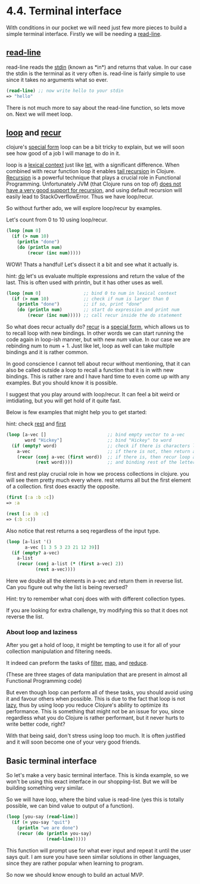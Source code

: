 # 4.4. Terminal interface

With conditions in our pocket we will need just few more pieces to build a simple terminal interface.
Firstly we will be needing a [read-line](https://clojuredocs.org/clojure.core/read-line).

## [read-line](https://clojuredocs.org/clojure.core/read-line)

read-line reads the [stdin](https://en.wikipedia.org/wiki/Standard_streams) (known as \*in\*) and returns that value.
In our case the stdin is the terminal as it very often is.
read-line is fairly simple to use since it takes no arguments what so ever.

```clojure
(read-line) ;; now write hello to your stdin
=> "hello"
```

There is not much more to say about the read-line function,
so lets move on. Next we will meet loop.

## [loop](https://clojuredocs.org/clojure.core/loop) and [recur](https://clojuredocs.org/clojure.core/recur)

clojure's [special form](https://clojure.org/reference/special_forms) loop can be a bit tricky to explain,
but we will soon see how good of a job I will manage to do in it.

loop is a [lexical context](https://en.wikipedia.org/wiki/Scope_(computer_science)#Lexical_scope_vs._dynamic_scope) just like [let](https://clojuredocs.org/clojure.core/let),
with a significant difference.
When combined with recur function loop it enables [tail recursion](https://en.wikipedia.org/wiki/Tail_call) in Clojure.
[Recursion](https://en.wikipedia.org/wiki/Recursion) is a powerful technique that plays a crucial role in Functional Programming.
Unfortunately JVM (that Clojure runs on top of) [does not have a very good support for recursion](https://purelyfunctional.tv/article/problems-with-the-jvm/),
and using default recursion will easily lead to StackOverflowError.
Thus we have loop/recur.

So without further ado,
we will explore loop/recur by examples.

Let's count from 0 to 10 using loop/recur.

```clojure
(loop [num 0]
  (if (> num 10)
    (println "done")
    (do (println num)
        (recur (inc num)))))
```

WOW! Thats a handful!
Let's dissect it a bit and see what it actually is.

hint: [do](https://clojuredocs.org/clojure.core/do) let's us evaluate multiple expressions and return the value of the last.
This is often used with println,
but it has other uses as well.

```clojure
(loop [num 0]                ;; bind 0 to num in lexical context
  (if (> num 10)             ;; check if num is larger than 0
    (println "done")         ;; if so, print "done"
    (do (println num)        ;; start do expression and print num
        (recur (inc num))))) ;; call recur inside the do statement
```

So what does recur actually do?
[recur](https://clojuredocs.org/clojure.core/recur) is a [special form](https://clojure.org/reference/special_forms#recur),
which allows us to to recall loop with new bindings.
In other words we can start running the code again in loop-ish manner,
but with new _num_ value.
In our case we are rebinding num to num + 1.
Just like let,
loop as well can take multiple bindings and it is rather common.

In good conscience I cannot tell about recur without mentioning,
that it can also be called outside a loop to recall a function that it is in with new bindings.
This is rather rare and I have hard time to even come up with any examples.
But you should know it is possible.

I suggest that you play around with loop/recur.
It can feel a bit weird or imtidiating,
but you will get hold of it quite fast.

Below is few examples that might help you to get started:

hint: check [rest](https://clojuredocs.org/clojure.core/rest) and [first](https://clojuredocs.org/clojure.core/first)

```clojure
(loop [a-vec []                       ;; bind empty vector to a-vec
       word "Hickey"]                 ;; bind "Hickey" to word
  (if (empty? word)                   ;; check if there is characters left in word
    a-vec                             ;; if there is not, then return a-vec
    (recur (conj a-vec (first word))  ;; if there is, then recur loop adding first letter of the word to a-vec
           (rest word))))             ;; and binding rest of the letter (except first) to word
```

first and rest play crucial role in how we process collections in clojure.
you will see them pretty much every where.
rest returns all but the first element of a collection.
first does exactly the opposite.

```clojure
(first [:a :b :c])
=> :a

(rest [:a :b :c]
=> (:b :c))
```

Also notice that rest returns a seq regardless of the input type.

```clojure
(loop [a-list '()
       a-vec [1 3 5 3 23 21 12 39]]
  (if (empty? a-vec)
    a-list
    (recur (conj a-list (* (first a-vec) 2))
           (rest a-vec))))
```

Here we double all the elements in a-vec and return them in reverse list.
Can you figure out why the list is being reversed?

Hint: try to remember what conj does with with different collection types.

If you are looking for extra challenge,
try modifying this so that it does not reverse the list.

### About loop and laziness

After you get a hold of loop,
it might be tempting to use it for all of your collection manipulation and filtering needs.

It indeed can preform the tasks of [filter](https://clojuredocs.org/clojure.core/filter),
[map](https://clojuredocs.org/clojure.core/map),
and [reduce](https://clojuredocs.org/clojure.core/reduce).

(These are three stages of data manipulation that are present in almost all Functional Programming code)

But even though loop can perform all of these tasks,
you should avoid using it and favour others when possible.
This is due to the fact that loop is not [lazy](http://clojure-doc.org/articles/language/laziness.html),
thus by using loop you reduce Clojure's ability to optimize its performance.
This is something that might not be an issue for you,
since regardless what you do Clojure is rather performant,
but it never hurts to write better code, right?

With that being said,
don't stress using loop too much.
It is often justified and it will soon become one of your very good friends.

## Basic terminal interface

So let's make a very basic terminal interface.
This is kinda example,
so we won't be using this exact interface in our shopping-list.
But we will be building something very similar.

So we will have loop,
where the bind value is read-line
(yes this is totally possible, we can bind value to output of a function).

```clojure
(loop [you-say (read-line)]
  (if (= you-say "quit")
    (println "we are done")
    (recur (do (println you-say)
               (read-line)))))
```

This function will prompt use for what ever input and repeat it until the user says _quit_.
I am sure you have seen similar solutions in other languages,
since they are rather popular when learning to program.

So now we should know enough to build an actual MVP.
